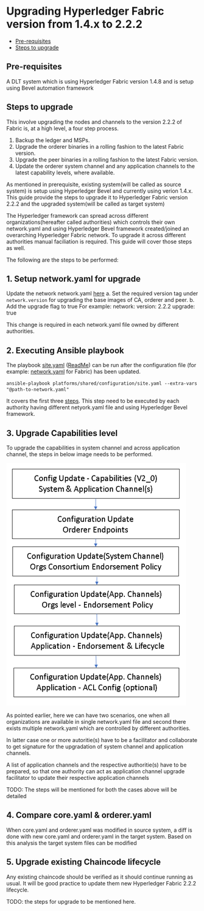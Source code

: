 [//]: # (##############################################################################################)
[//]: # (Copyright Accenture. All Rights Reserved.)
[//]: # (SPDX-License-Identifier: Apache-2.0)
[//]: # (##############################################################################################)

<a name = "upgrading-fabric"></a>
# Upgrading Hyperledger Fabric version from 1.4.x to 2.2.2

- [Pre-requisites](#pre_req)
- [Steps to upgrade](#upgrade_steps)

<a name = "pre_req"></a>
## Pre-requisites
A DLT system which is using Hyperledger Fabric version 1.4.8 and is setup using Bevel automation framework

<a name = "upgrade_steps"></a>
## Steps to upgrade
This involve upgrading the nodes and channels to the version 2.2.2 of Fabric is, at a high level, a four step process.

1. Backup the ledger and MSPs.
2. Upgrade the orderer binaries in a rolling fashion to the latest Fabric version.
3. Upgrade the peer binaries in a rolling fashion to the latest Fabric version.
4. Update the orderer system channel and any application channels to the latest capability levels, where available.

As mentioned in prerequisite, existing system(will be called as source system) is setup using Hyperledger Bevel and currently using verion 1.4.x. This guide provide the steps to upgrade it to Hyperledger Fabric version 2.2.2 and the upgraded system(will be called as target system)

The Hyperledger framework can spread across different organizations(hereafter called authorities) which controls their own network.yaml and using Hyperledger Bevel framework created/joined an overarching Hyperledger Fabric network. To upgrade it across different authorities manual faciliation is required. This guide will cover those steps as well.

The following are the steps to be  performed:
## 1. Setup network.yaml for upgrade
Update the network network.yaml [here](https://github.com/hyperledger/bevel/tree/main/platforms/hyperledger-fabric/configuration/samples/network-fabricv2.yaml) 
	a. Set the required version tag under `network.version` for upgrading the base images of CA, orderer and peer.
	b. Add the upgrade flag to true
	For example:
		network:
	  		version: 2.2.2
			upgrade: true			

This change is required in each network.yaml file owned by different authorities.

## 2. Executing Ansible playbook
The playbook [site.yaml](https://github.com/hyperledger/bevel/tree/main/platforms/shared/configuration/site.yaml) ([ReadMe](https://github.com/hyperledger/bevel/tree/main/platforms/shared/configuration/)) can be run after the configuration file (for example: [network.yaml](https://github.com/hyperledger/bevel/tree/main/platforms/hyperledger-fabric/configuration/samples/network-fabricv2.yaml) for Fabric) has been updated.
```
ansible-playbook platforms/shared/configuration/site.yaml --extra-vars "@path-to-network.yaml"
```
It covers the first three [steps](#upgrade_steps). This step need to be executed by each authority having different netyork.yaml file and using Hyperledger Bevel framework.

## 3. Upgrade Capabilities level
To upgrade the capabilities in system channel and across application channel, the steps in below image needs to be performed. 

![](./../_static/upgrade_channel.png)

As pointed earlier, here we can have two scenarios, one when all organizations are available in single network.yaml file and second there exists multiple network.yaml which are controlled by different authorities.

In latter case one or more autoritie(s) have to be a facilitator and collaborate to get signature for the upgradation of system channel and application channels.

A list of application channels and the respective authoritie(s) have to be prepared, so that one authority can act as application channel upgrade facilitator to update their respective application channels

TODO: The steps will be mentioned for both the cases above will be detailed

## 4. Compare core.yaml & orderer.yaml
When core.yaml and orderer.yaml was modified in source system, a diff is done with new core.yaml and orderer.yaml in the target system. Based on this analysis the target system files can be modified

## 5. Upgrade existing Chaincode lifecycle
Any existing chaincode should be verified as it should continue running as usual. It will be good practice to update them new Hyperledger Fabric 2.2.2 lifecycle.

TODO: the steps for upgrade to be mentioned here.